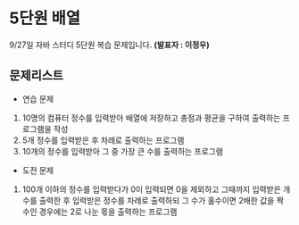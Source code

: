  # 5단원 배열

9/27일 자바 스터디 5단원 복습 문제입니다. **(발표자 : 이정우)**

 ## 문제리스트

  * 연습 문제
   1. 10명의 컴퓨터 정수를 입력받아 배열에 저장하고 총점과 평균을 구하여 출력하는 프로그램을 작성 
   2. 5개 정수를 입력받은 후 차례로 출력하는 프로그램
   3. 10개의 정수를 입력받아 그 중 가장 큰 수를 출력하는 프로그램

  * 도전 문제
   1. 100개 이하의 정수를 입력받다가 0이 입력되면 0을 제외하고 그때까지 입력받은 개수를 출력한 후 입력받은 정수를 차례로 출력하되 그 수가 홀수이면 2배한 값을 짝수인 경우에는 2로 나눈 몫을 출력하는 프로그램 